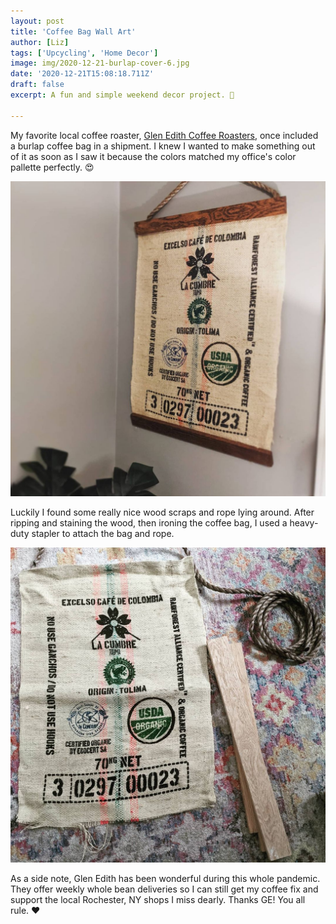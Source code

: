 ```yaml
---
layout: post
title: 'Coffee Bag Wall Art'
author: [Liz]
tags: ['Upcycling', 'Home Decor']
image: img/2020-12-21-burlap-cover-6.jpg
date: '2020-12-21T15:08:18.711Z'
draft: false
excerpt: A fun and simple weekend decor project. 💅

---
```


My favorite local coffee roaster, <a href="https://www.glenedithcoffee.com" target="_blank">Glen Edith Coffee Roasters</a>, once included a burlap coffee bag in a shipment. I knew I wanted to make something out of it as soon as I saw it because the colors matched my office's color pallette perfectly. 😍

![The finished product](img/2020-12-21-coffee-bag-art.jpg)

Luckily I found some really nice wood scraps and rope lying around. After ripping and staining the wood, then ironing the coffee bag, I used a heavy-duty stapler to attach the bag and rope.

![Materials](img/2020-12-21-coffee-bag-materials.jpg)

As a side note, Glen Edith has been wonderful during this whole pandemic. They offer weekly whole bean deliveries so I can still get my coffee fix and support the local Rochester, NY shops I miss dearly. Thanks GE! You all rule. ♥️
